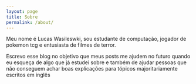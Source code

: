 ```yaml
---
layout: page
title: Sobre
permalink: /about/
---
```


Meu nome é Lucas Wasileswki, sou estudante de computação, jogador de pokemon tcg e entusiasta de filmes de terror. 

Escrevo esse blog no objetivo que meus posts me ajudem no futuro quando eu esqueça de algo que já estudei sobre e também de ajudar pessoas que não conseguem achar boas explicações para tópicos majoritariamente escritos em inglês
